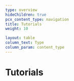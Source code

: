 ```yaml
---
type: overview
hideChildren: true
pcx_content_type: navigation
title: Tutorials
weight: 10

layout: table
column_text: Type
column_param: content_type
---
```


# Tutorials
